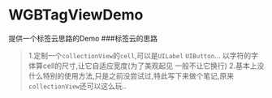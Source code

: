 # WGBTagViewDemo
提供一个标签云思路的Demo
###标签云的思路
>1.定制一个`collectionView`的`cell`,可以是`UILabel` `UIButton`... 以字符的字体算cell的尺寸,让它自适应宽度(为了美观起见 一般不让它换行)
>2.基本上没什么特别的使用方法,只是之前没尝试过,特此写下来做个笔记,原来`collectionView`还可以这么玩..
